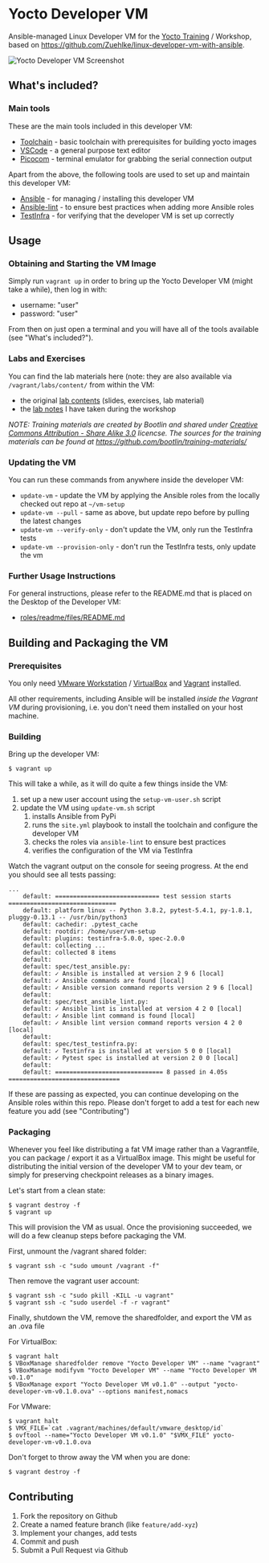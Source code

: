 
# Yocto Developer VM

Ansible-managed Linux Developer VM for the [Yocto Training](https://bootlin.com/training/yocto) / Workshop, based on https://github.com/Zuehlke/linux-developer-vm-with-ansible.

![Yocto Developer VM Screenshot](https://user-images.githubusercontent.com/365744/100019526-7c84ce00-2dde-11eb-98ce-ad250d8ddf24.png)

## What's included?

### Main tools

These are the main tools included in this developer VM:

 * [Toolchain](https://github.com/tknerr/yocto-developer-vm/blob/feature/yocto-dev-vm/roles/toolchain/tasks/main.yml) - basic toolchain with prerequisites for building yocto images
 * [VSCode](https://github.com/microsoft/vscode) - a general purpose text editor
 * [Picocom](https://github.com/npat-efault/picocom) - terminal emulator for grabbing the serial connection output

Apart from the above, the following tools are used to set up and maintain this developer VM:

 * [Ansible](https://docs.ansible.com/ansible/latest/index.html) - for managing / installing this developer VM
 * [Ansible-lint](https://github.com/ansible/ansible-lint) - to ensure best practices when adding more Ansible roles
 * [TestInfra](https://testinfra.readthedocs.io/en/latest/) - for verifying that the developer VM is set up correctly

## Usage

### Obtaining and Starting the VM Image

Simply run `vagrant up` in order to bring up the Yocto Developer VM (might take a while), then log in with:

 * username: "user"
 * password: "user"

From then on just open a terminal and you will have all of the tools available (see "What's included?").

### Labs and Exercises

You can find the lab materials here (note: they are also available via `/vagrant/labs/content/` from within the VM:

* the original [lab contents](https://github.com/tknerr/yocto-developer-vm/tree/feature/yocto-dev-vm/labs/content) (slides, exercises, lab material)
* the [lab notes](https://github.com/tknerr/yocto-developer-vm/tree/feature/yocto-dev-vm/labs/notes) I have taken during the workshop

*NOTE: Training materials are created by Bootlin and shared under [Creative Commons Attribution - Share Alike 3.0](https://creativecommons.org/licenses/by-sa/3.0/legalcode) licencse. The sources for the training materials can be found at https://github.com/bootlin/training-materials/*

### Updating the VM

You can run these commands from anywhere inside the developer VM:

 * `update-vm` - update the VM by applying the Ansible roles from the locally checked out repo at `~/vm-setup`
 * `update-vm --pull` - same as above, but update repo before by pulling the latest changes
 * `update-vm --verify-only` - don't update the VM, only run the TestInfra tests
 * `update-vm --provision-only` - don't run the TestInfra tests, only update the vm

### Further Usage Instructions

For general instructions, please refer to the README.md that is placed on the Desktop of the Developer VM:

* [roles/readme/files/README.md](./roles/readme/files/README.md)


## Building and Packaging the VM

### Prerequisites

You only need [VMware Workstation](https://www.vmware.com/products/workstation-pro.html) / [VirtualBox](http://virtualbox.org/wiki/Downloads) and [Vagrant](http://www.vagrantup.com/)
installed.

All other requirements, including Ansible will be installed *inside the Vagrant VM* during provisioning, i.e. you don't need them installed on your host machine.

### Building

Bring up the developer VM:
```
$ vagrant up
```

This will take a while, as it will do quite a few things inside the VM:

 1. set up a new user account using the `setup-vm-user.sh` script
 1. update the VM using `update-vm.sh` script
    1. installs Ansible from PyPi
    1. runs the `site.yml` playbook to install the toolchain and configure the developer VM
    1. checks the roles via `ansible-lint` to ensure best practices
    1. verifies the configuration of the VM via TestInfra 

Watch the vagrant output on the console for seeing progress. At the end you
should see all tests passing:

```
...
    default: ============================= test session starts ==============================
    default: platform linux -- Python 3.8.2, pytest-5.4.1, py-1.8.1, pluggy-0.13.1 -- /usr/bin/python3
    default: cachedir: .pytest_cache
    default: rootdir: /home/user/vm-setup
    default: plugins: testinfra-5.0.0, spec-2.0.0
    default: collecting ...
    default: collected 8 items
    default:
    default: spec/test_ansible.py:
    default: ✓ Ansible is installed at version 2 9 6 [local]
    default: ✓ Ansible commands are found [local]
    default: ✓ Ansible version command reports version 2 9 6 [local]
    default:
    default: spec/test_ansible_lint.py:
    default: ✓ Ansible lint is installed at version 4 2 0 [local]
    default: ✓ Ansible lint command is found [local]
    default: ✓ Ansible lint version command reports version 4 2 0 [local]
    default:
    default: spec/test_testinfra.py:
    default: ✓ Testinfra is installed at version 5 0 0 [local]
    default: ✓ Pytest spec is installed at version 2 0 0 [local]
    default:
    default: ============================== 8 passed in 4.05s ===============================
```

If these are passing as expected, you can continue developing on the Ansible roles within this repo.
Please don't forget to add a test for each new feature you add (see "Contributing")

### Packaging

Whenever you feel like distributing a fat VM image rather than a Vagrantfile,
you can package / export it as a VirtualBox image. This might be useful
for distributing the initial version of the developer VM to your dev team,
or simply for preserving checkpoint releases as a binary images.

Let's start from a clean state:
```
$ vagrant destroy -f
$ vagrant up
```

This will provision the VM as usual. Once the provisioning succeeded, we will
do a few cleanup steps before packaging the VM.

First, unmount the /vagrant shared folder:
```
$ vagrant ssh -c "sudo umount /vagrant -f"
```

Then remove the vagrant user account:
```
$ vagrant ssh -c "sudo pkill -KILL -u vagrant"
$ vagrant ssh -c "sudo userdel -f -r vagrant"
```

Finally, shutdown the VM, remove the sharedfolder, and export the VM as an .ova file

For VirtualBox:
```
$ vagrant halt
$ VBoxManage sharedfolder remove "Yocto Developer VM" --name "vagrant"
$ VBoxManage modifyvm "Yocto Developer VM" --name "Yocto Developer VM v0.1.0"
$ VBoxManage export "Yocto Developer VM v0.1.0" --output "yocto-developer-vm-v0.1.0.ova" --options manifest,nomacs
```

For VMware:
```
$ vagrant halt
$ VMX_FILE=`cat .vagrant/machines/default/vmware_desktop/id`
$ ovftool --name="Yocto Developer VM v0.1.0" "$VMX_FILE" yocto-developer-vm-v0.1.0.ova
```

Don't forget to throw away the VM when you are done:
```
$ vagrant destroy -f
```

## Contributing

 1. Fork the repository on Github
 1. Create a named feature branch (like `feature/add-xyz`)
 1. Implement your changes, add tests
 1. Commit and push
 1. Submit a Pull Request via Github
